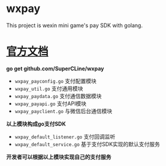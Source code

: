 # wxpay
This project is wexin mini game's pay SDK with golang.

# [官方文档](http://supercline.com/game/tool-sdk/wxpay-with-go.html) #

**go get github.com/SuperCLine/wxpay**

- `wxpay_payconfig.go` 支付配置模块
- `wxpay_util.go` 支付通用模块
- `wxpay_paydata.go` 支付通信数据模块
- `wxpay_payapi.go` 支付API模块
- `wxpay_payclient.go` 与微信后台通信模块
		
**以上模块构成go支付SDK**

- `wxpay_default_listener.go` 支付回调监听
- `wxpay_default_service.go` 基于支付SDK实现的默认支付服务
		
**开发者可以根据以上模块实现自己的支付服务**